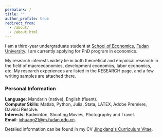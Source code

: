 ```yaml
---
permalink: /
title: ""
author_profile: true
redirect_from: 
  - /about/
  - /about.html
---
```


I am a third-year undergraduate student at [School of Economics](https://econ.fudan.edu.cn/), [Fudan University](https://www.fudan.edu.cn). I am currently applying for PhD program in economics.  

My research interests widely lie in both theoretical and empirical research in the field of macroeconomics, development economics, labor economics, etc. My research experiences are listed in the RESEARCH page, and a few writing samples are attached there.


### Personal Information

**Language**: Mandarin (native), English (fluent).  
**Computer Skills**: Matlab, Python, Julia, Stata, LATEX, Adobe Premiere, Davinci Resolve.  
**Interests**: Badminton, Shooting Movies, Photography and Travel.  
**Email**: [jxhuang21@m.fudan.edu.cn](jxhuang21@m.fudan.edu.cn).

Detailed information can be found in my CV [Jingxiang's Curriculum Vitae](../assets/HJX_CV.pdf).
